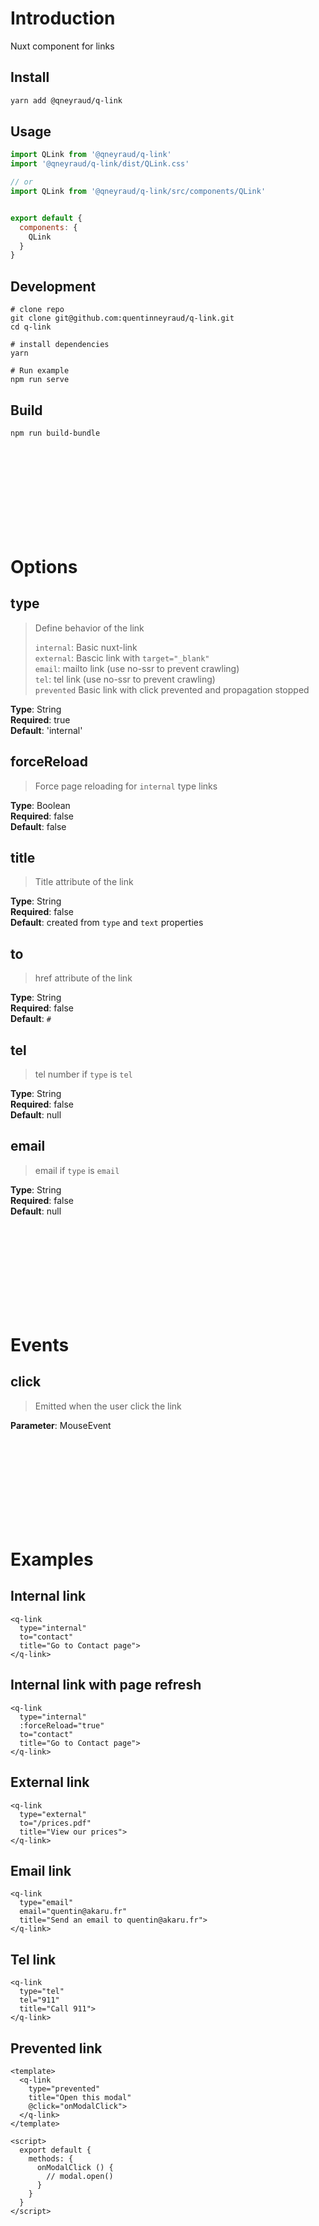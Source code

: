 # Introduction

Nuxt component for links

## Install

```bash
yarn add @qneyraud/q-link
```

## Usage

```js
import QLink from '@qneyraud/q-link'
import '@qneyraud/q-link/dist/QLink.css'

// or
import QLink from '@qneyraud/q-link/src/components/QLink'


export default {
  components: {
    QLink
  }
}
```

## Development

```
# clone repo
git clone git@github.com:quentinneyraud/q-link.git
cd q-link

# install dependencies
yarn

# Run example
npm run serve
```

## Build

```bash
npm run build-bundle
```

<br/>
<br/>
<br/>
<br/>
<br/>
<br/>
<br/>
<br/>

# Options

## type

> Define behavior of the link 
> 
> `internal`: Basic nuxt-link  
> `external`: Bascic link with `target="_blank"`  
> `email`: mailto link (use no-ssr to prevent crawling)  
> `tel`: tel link (use no-ssr to prevent crawling)  
> `prevented` Basic link with click prevented and propagation stopped

**Type**: String   
**Required**: true   
**Default**: 'internal' 

## forceReload

> Force page reloading for `internal` type links   

**Type**: Boolean   
**Required**: false   
**Default**: false 

## title

> Title attribute of the link

**Type**: String   
**Required**: false   
**Default**: created from `type` and `text` properties

## to

> href attribute of the link 

**Type**: String   
**Required**: false   
**Default**: `#`

## tel

> tel number if `type` is `tel`

**Type**: String   
**Required**: false   
**Default**: null 

## email

> email if `type` is `email`

**Type**: String   
**Required**: false   
**Default**: null 

<br/>
<br/>
<br/>
<br/>
<br/>
<br/>
<br/>
<br/>


# Events

## click

> Emitted when the user click the link

**Parameter**: MouseEvent

<br/>
<br/>
<br/>
<br/>
<br/>
<br/>
<br/>
<br/>

# Examples

## Internal link

```vue
<q-link 
  type="internal"
  to="contact"
  title="Go to Contact page">
</q-link>
```

## Internal link with page refresh

```vue
<q-link 
  type="internal"
  :forceReload="true"
  to="contact"
  title="Go to Contact page">
</q-link>
```

## External link

```vue
<q-link 
  type="external"
  to="/prices.pdf"
  title="View our prices">
</q-link>
```

## Email link

```vue
<q-link 
  type="email"
  email="quentin@akaru.fr"
  title="Send an email to quentin@akaru.fr">
</q-link>
```

## Tel link

```vue
<q-link 
  type="tel"
  tel="911"
  title="Call 911">
</q-link>
```

## Prevented link

```vue
<template>
  <q-link 
    type="prevented"
    title="Open this modal"
    @click="onModalClick">
  </q-link>
</template>

<script>
  export default {
    methods: {
      onModalClick () {
        // modal.open()
      }
    }
  }
</script>
```
